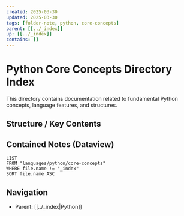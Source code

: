 ```yaml
---
created: 2025-03-30
updated: 2025-03-30
tags: [folder-note, python, core-concepts]
parent: [[../_index]]
up: [[../_index]]
contains: []
---
```


# Python Core Concepts Directory Index

This directory contains documentation related to fundamental Python concepts, language features, and structures.

## Structure / Key Contents

<!-- List important files once they are created -->

## Contained Notes (Dataview)

```dataview
LIST
FROM "languages/python/core-concepts"
WHERE file.name != "_index"
SORT file.name ASC
```

## Navigation

- Parent: [[../_index|Python]]
